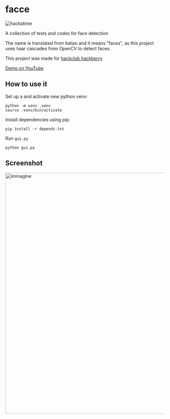 # facce

![hackatime](https://hackatime-badge.hackclub.com/U096FFK63H7/facce)

A collection of tests and codes for face detection

The name is translated from italian and it means "faces", as this project uses haar cascades from OpenCV to detect faces. 

This project was made for [hackclub hackberry](https://hackberry.hackclub.com)

[Demo on YouTube](https://www.youtube.com/embed/_5op2X7bEns?si=bi5kwfkepOvBv3tC)

## How to use it

Set up a and activate new python venv:

```shell
python -m venv .venv
source .venv/bin/activate
```

Install dependencies using pip:

```shell
pip install -r depends.txt
```

Run `gui.py`

```shell
python gui.py
```

## Screenshot
<img width="932" height="759" alt="immagine" src="https://github.com/user-attachments/assets/c105a7ad-4afe-4217-aa23-63841c31a730" />

